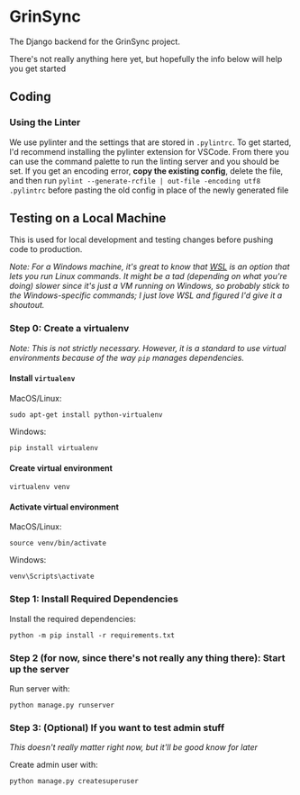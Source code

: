 # GrinSync
The Django backend for the GrinSync project. 

There's not really anything here yet, but hopefully the info below will help you get started

## Coding
### Using the Linter
We use pylinter and the settings that are stored in `.pylintrc`. To get started, I'd recommend installing the pylinter extension for VSCode. From there you can use the command palette to run the linting server and you should be set. If you get an encoding error, __copy the existing config__, delete the file, and then run `pylint --generate-rcfile | out-file -encoding utf8 .pylintrc` before pasting the old config in place of the newly generated file

## Testing on a Local Machine
This is used for local development and testing changes before pushing code to production.

_Note:
For a Windows machine, it's great to know that [WSL](https://learn.microsoft.com/en-us/windows/wsl/install) is an option that lets you run Linux commands. It might be a tad (depending on what you're doing) slower since it's just a VM running on Windows, so probably stick to the Windows-specific commands; I just love WSL and figured I'd give it a shoutout._

### Step 0: Create a virtualenv

_Note: This is not strictly necessary. However, it is a standard to use virtual environments because of the way `pip` manages dependencies._

#### Install `virtualenv`

MacOS/Linux:

```
sudo apt-get install python-virtualenv
```

Windows:

```
pip install virtualenv
```

#### Create virtual environment

```
virtualenv venv
```

#### Activate virtual environment

MacOS/Linux:

```
source venv/bin/activate
```

Windows:

```
venv\Scripts\activate
```

### Step 1: Install Required Dependencies

Install the required dependencies:

```
python -m pip install -r requirements.txt
```



### Step 2 (for now, since there's not really any thing there): Start up the server

Run server with:

```
python manage.py runserver
```

### Step 3: (Optional) If you want to test admin stuff
_This doesn't really matter right now, but it'll be good know for later_

Create admin user with:

```
python manage.py createsuperuser
```
